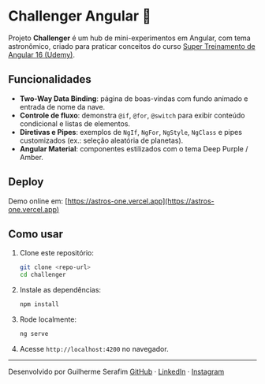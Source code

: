 # Challenger Angular 🚀

Projeto **Challenger** é um hub de mini-experimentos em Angular, com tema astronômico, criado para praticar conceitos do curso [Super Treinamento de Angular 16 (Udemy)](https://www.udemy.com/course/super-treinamento-de-angular-16-do-basico-ao-avancado/).

## Funcionalidades

* **Two-Way Data Binding**: página de boas-vindas com fundo animado e entrada de nome da nave.
* **Controle de fluxo**: demonstra `@if`, `@for`, `@switch` para exibir conteúdo condicional e listas de elementos.
* **Diretivas e Pipes**: exemplos de `NgIf`, `NgFor`, `NgStyle`, `NgClass` e pipes customizados (ex.: seleção aleatória de planetas).
* **Angular Material**: componentes estilizados com o tema Deep Purple / Amber.

## Deploy

Demo online em: [https://astros-one.vercel.app](https://astros-one.vercel.app)

## Como usar

1. Clone este repositório:

   ```bash
   git clone <repo-url>
   cd challenger
   ```
2. Instale as dependências:

   ```bash
   npm install
   ```
3. Rode localmente:

   ```bash
   ng serve
   ```
4. Acesse `http://localhost:4200` no navegador.

---

Desenvolvido por Guilherme Serafim
[GitHub](https://github.com/GuilhermeSerafim) · [LinkedIn](https://www.linkedin.com/in/guilherme-da-silva-serafim/) · [Instagram](https://www.instagram.com/iamguiler/)
